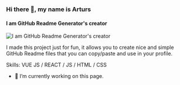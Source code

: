 ### Hi there 👋, my name is Arturs
#### I am GitHub Readme Generator's creator
![I am GitHub Readme Generator's creator](https://drive.google.com/file/d/1bQDHEJxOtgDLOzsEC75omgiXyLXlnU-Q/view?usp=share_link)

I made this project just for fun, it allows you to create nice and simple GitHub Readme files that you can copy/paste and use in your profile.

Skills: VUE JS / REACT / JS / HTML / CSS

- 🔭 I’m currently working on this page. 




